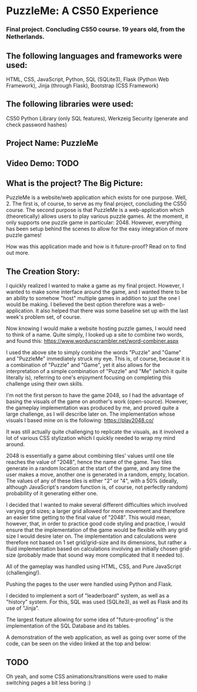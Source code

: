 # PuzzleMe: A CS50 Experience
### Final project. Concluding CS50 course. 19 years old, from the Netherlands.

## The following languages and frameworks were used:
HTML, CSS, JavaScript, Python, SQL (SQLite3), Flask (Python Web Framework), Jinja (through Flask), Bootstrap (CSS Framework)

## The following libraries were used:
CS50 Python Library (only SQL features), Werkzeig Security (generate and check password hashes)

## Project Name: PuzzleMe
## Video Demo: TODO


## What is the project? The Big Picture:
PuzzleMe is a website/web application which exists for one purpose. Well, 2. The first is, of course, to serve as my final project, concluding the CS50 course.
The second purpose is that PuzzleMe is a web-application which (theoretically) allows users to play various puzzle games. At the moment, it only supports one
puzzle game in particular: 2048. However, everything has been setup behind the scenes to allow for the easy integration of more puzzle games!

How was this application made and how is it future-proof? Read on to find out more.


## The Creation Story:
I quickly realized I wanted to make a game as my final project. However, I wanted to make some interface around the game, and I wanted there to be an ability
to somehow "host" multiple games in addition to just the one I would be making. I believed the best option therefore was a web-application. It also helped that
there was some baseline set up with the last week's problem set, of course.

Now knowing I would make a website hosting puzzle games, I would need to think of a name. Quite simply, I looked up a site to combine two words, and found this:
https://www.wordunscrambler.net/word-combiner.aspx

I used the above site to simply combine the words "Puzzle" and "Game" and "PuzzleMe" immediately struck my eye. This is, of course, because it is a combination
of "Puzzle" and "Game", yet it also allows for the interpretation of a simple combination of "Puzzle" and "Me" (which it quite literally is), referring to one's
enjoyment focusing on completing this challenge using their own skills.

I'm not the first person to have the game 2048, so I had the advantage of basing the visuals of the game on another's work (open-source). However, the
gameplay implementation was produced by me, and proved quite a large challenge, as I will describe later on. The implementation whose visuals I based mine on is
the following:
https://play2048.co/

It was still actually quite challenging to replicate the visuals, as it involved a lot of various CSS stylization which I quickly needed to wrap my mind around.

2048 is essentially a game about combining tiles' values until one tile reaches the value of "2048", hence the name of the game. Two tiles generate in a random
location at the start of the game, and any time the user makes a move, another one is generated in a random, empty, location. The values of any of these tiles
is either "2" or "4", with a 50% (ideally, although JavaScript's random function is, of course, not perfectly random) probability of it generating either one.

I decided that I wanted to make several different difficulties which involved varying grid sizes; a larger grid allowed for more movement and therefore an easier
time getting to the final value of "2048". This would mean, however, that, in order to practice good code styling and practice, I would ensure that the
implementation of the game would be flexible with any grid size I would desire later on. The implementation and calculations were therefore not based on 1 set 
grid/grid-size and its dimensions, but rather a fluid implementation based on calculations involving an initially chosen grid-size (probably made that sound
way more complicated that it needed to).

All of the gameplay was handled using HTML, CSS, and Pure JavaScript (challenging!).

Pushing the pages to the user were handled using Python and Flask.

I decided to implement a sort of "leaderboard" system, as well as a "history" system. For this, SQL was used (SQLite3), as well as Flask and its use of "Jinja".

The largest feature allowing for some idea of "future-proofing" is the implementation of the SQL Database and its tables.

A demonstration of the web application, as well as going over some of the code, can be seen on the video linked at the top and below:
## TODO

Oh yeah, and some CSS animations/transitions were used to make switching pages a bit less boring :)
